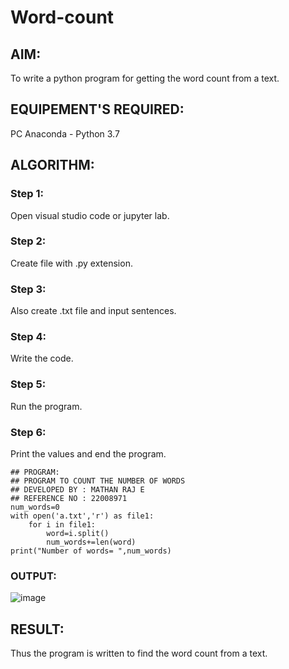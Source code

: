 # Word-count
## AIM:
To write a python program for getting the word count from a text.
## EQUIPEMENT'S REQUIRED: 
PC
Anaconda - Python 3.7
## ALGORITHM: 
### Step 1:
Open visual studio code or jupyter lab.

### Step 2:
Create file with .py extension.

### Step 3:
Also create .txt file and input sentences.

### Step 4:
Write the code.

### Step 5:
Run the program.

### Step 6:
Print the values and end the program.
```
## PROGRAM:
## PROGRAM TO COUNT THE NUMBER OF WORDS
## DEVELOPED BY : MATHAN RAJ E
## REFERENCE NO : 22008971
num_words=0
with open('a.txt','r') as file1:
    for i in file1:
        word=i.split()
        num_words+=len(word)
print("Number of words= ",num_words)
```
### OUTPUT:

![image](https://user-images.githubusercontent.com/119560501/214905044-e25cd6fa-21a7-45a5-94b2-88b88afea177.png)


## RESULT:
Thus the program is written to find the word count from a text.
